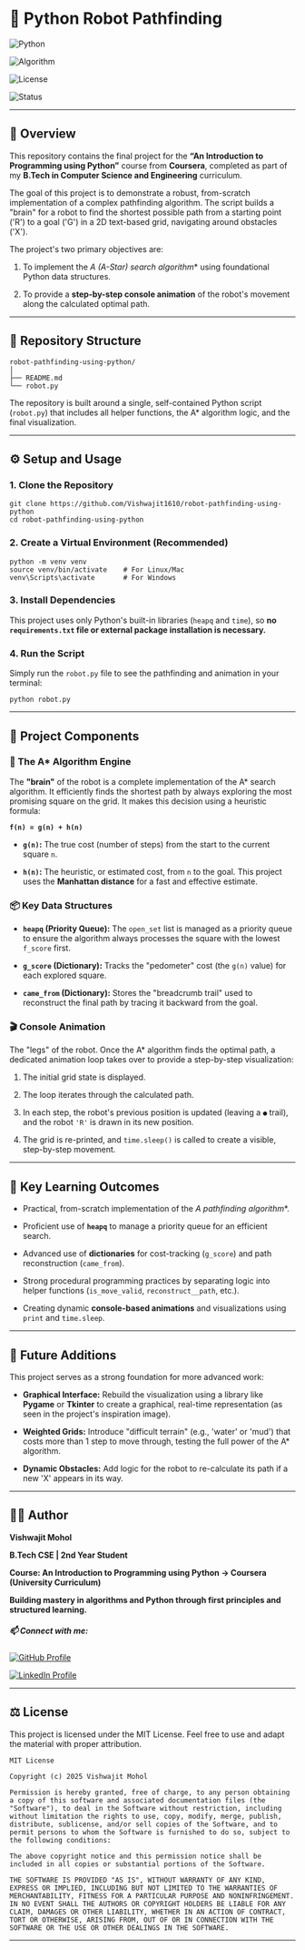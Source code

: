 # 🤖 Python Robot Pathfinding

![Python](https://img.shields.io/badge/Python-3.x-blue)

![Algorithm](https://img.shields.io/badge/Algorithm-A*-yellow)

![License](https://img.shields.io/badge/License-MIT-green) 

![Status](https://img.shields.io/badge/Status-Completed-success)

---

## 📘 Overview

This repository contains the final project for the **“An Introduction to Programming using Python”** course from **Coursera**, completed as part of my **B.Tech in Computer Science and Engineering** curriculum.

The goal of this project is to demonstrate a robust, from-scratch implementation of a complex pathfinding algorithm. The script builds a "brain" for a robot to find the shortest possible path from a starting point ('R') to a goal ('G') in a 2D text-based grid, navigating around obstacles ('X').

The project's two primary objectives are:

1. To implement the **A* (A-Star) search algorithm** using foundational Python data structures.
    
2. To provide a **step-by-step console animation** of the robot's movement along the calculated optimal path.
    

---

## 📂 Repository Structure

```
robot-pathfinding-using-python/
│
├── README.md
└── robot.py
```

The repository is built around a single, self-contained Python script (`robot.py`) that includes all helper functions, the A* algorithm logic, and the final visualization.

---

## ⚙️ Setup and Usage

### 1. Clone the Repository

```
git clone https://github.com/Vishwajit1610/robot-pathfinding-using-python
cd robot-pathfinding-using-python
```

### 2. Create a Virtual Environment (Recommended)

```
python -m venv venv
source venv/bin/activate    # For Linux/Mac
venv\Scripts\activate       # For Windows
```

### 3. Install Dependencies

This project uses only Python's built-in libraries (`heapq` and `time`), so **no `requirements.txt` file or external package installation is necessary.**

### 4. Run the Script

Simply run the `robot.py` file to see the pathfinding and animation in your terminal:

```
python robot.py
```

---

## 🧩 Project Components

### 🧠 The A* Algorithm Engine

The **"brain"** of the robot is a complete implementation of the A* search algorithm. It efficiently finds the shortest path by always exploring the most promising square on the grid. It makes this decision using a heuristic formula:

**`f(n) = g(n) + h(n)`**

- **`g(n)`:** The true cost (number of steps) from the start to the current square `n`.
    
- **`h(n)`:** The heuristic, or estimated cost, from `n` to the goal. This project uses the **Manhattan distance** for a fast and effective estimate.
    

### 📦 Key Data Structures

- **`heapq` (Priority Queue):** The `open_set` list is managed as a priority queue to ensure the algorithm always processes the square with the lowest `f_score` first.
    
- **`g_score` (Dictionary):** Tracks the "pedometer" cost (the `g(n)` value) for each explored square.
    
- **`came_from` (Dictionary):** Stores the "breadcrumb trail" used to reconstruct the final path by tracing it backward from the goal.
    

### 🎬 Console Animation

The "legs" of the robot. Once the A* algorithm finds the optimal path, a dedicated animation loop takes over to provide a step-by-step visualization:

1. The initial grid state is displayed.
    
2. The loop iterates through the calculated path.
    
3. In each step, the robot's previous position is updated (leaving a `●` trail), and the robot `'R'` is drawn in its new position.
    
4. The grid is re-printed, and `time.sleep()` is called to create a visible, step-by-step movement.
    

---

## 🧠 Key Learning Outcomes

- Practical, from-scratch implementation of the **A* pathfinding algorithm**.
    
- Proficient use of **`heapq`** to manage a priority queue for an efficient search.
    
- Advanced use of **dictionaries** for cost-tracking (`g_score`) and path reconstruction (`came_from`).
    
- Strong procedural programming practices by separating logic into helper functions (`is_move_valid`, `reconstruct__path`, etc.).
    
- Creating dynamic **console-based animations** and visualizations using `print` and `time.sleep`.
    

---

## 🚀 Future Additions

This project serves as a strong foundation for more advanced work:

- **Graphical Interface:** Rebuild the visualization using a library like **Pygame** or **Tkinter** to create a graphical, real-time representation (as seen in the project's inspiration image).
    
- **Weighted Grids:** Introduce "difficult terrain" (e.g., 'water' or 'mud') that costs more than 1 step to move through, testing the full power of the A* algorithm.
    
- **Dynamic Obstacles:** Add logic for the robot to re-calculate its path if a new 'X' appears in its way.
    

---

## 👨‍💻 Author

**Vishwajit Mohol**

**B.Tech CSE | 2nd Year Student**

**Course: An Introduction to Programming using Python -> Coursera (University Curriculum)**

**Building mastery in algorithms and Python through first principles and structured learning.**

##### 📫 Connect with me:

[![GitHub Profile](https://img.shields.io/badge/GitHub-Vishwajit1610-black?logo=github)](https://github.com/Vishwajit1610)  

[![LinkedIn Profile](https://img.shields.io/badge/LinkedIn-Vishwajit%20Mohol-blue?logo=linkedin)](https://www.linkedin.com/in/vishwajit-mohol)

---

## ⚖️ License

This project is licensed under the MIT License. Feel free to use and adapt the material with proper attribution.

```
MIT License

Copyright (c) 2025 Vishwajit Mohol

Permission is hereby granted, free of charge, to any person obtaining a copy of this software and associated documentation files (the "Software"), to deal in the Software without restriction, including without limitation the rights to use, copy, modify, merge, publish, distribute, sublicense, and/or sell copies of the Software, and to permit persons to whom the Software is furnished to do so, subject to the following conditions: 

The above copyright notice and this permission notice shall be included in all copies or substantial portions of the Software. 

THE SOFTWARE IS PROVIDED "AS IS", WITHOUT WARRANTY OF ANY KIND, EXPRESS OR IMPLIED, INCLUDING BUT NOT LIMITED TO THE WARRANTIES OF MERCHANTABILITY, FITNESS FOR A PARTICULAR PURPOSE AND NONINFRINGEMENT. IN NO EVENT SHALL THE AUTHORS OR COPYRIGHT HOLDERS BE LIABLE FOR ANY CLAIM, DAMAGES OR OTHER LIABILITY, WHETHER IN AN ACTION OF CONTRACT, TORT OR OTHERWISE, ARISING FROM, OUT OF OR IN CONNECTION WITH THE SOFTWARE OR THE USE OR OTHER DEALINGS IN THE SOFTWARE.
```

---